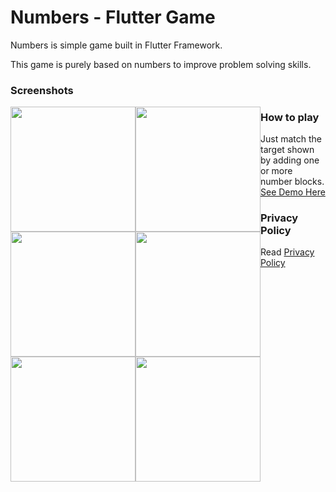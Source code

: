 # Numbers - Flutter Game

Numbers is simple game built in Flutter Framework.

This game is purely based on numbers to improve problem solving skills.

### Screenshots

<div>
<img style="float:left;" src="https://user-images.githubusercontent.com/6559664/62287369-5a43a000-b477-11e9-9fdd-74e28b7b17a8.png" width="200" height="200"/>
<img style="float:left; left: 60px" src="https://user-images.githubusercontent.com/6559664/62287367-5a43a000-b477-11e9-989c-3003f6d992bd.png" width="200" height="200"/>
<img style="float:left; left: 60px" src="https://user-images.githubusercontent.com/6559664/62287365-59ab0980-b477-11e9-876c-b40cb83d592b.png" width="200" height="200"/>
<img style="float:left; left: 60px" src="https://user-images.githubusercontent.com/6559664/62287364-59ab0980-b477-11e9-8ee1-be59c6c75c03.png" width="200" height="200"/>
<img style="float:left; left: 60px" src="https://user-images.githubusercontent.com/6559664/62287363-59127300-b477-11e9-8ee5-75b76c049991.png" width="200" height="200"/>
<img style="float:left; left: 60px" src="https://user-images.githubusercontent.com/6559664/62287362-59127300-b477-11e9-9433-a6146dd5edcb.png" width="200" height="200"/>
</div>


### How to play

Just match the target shown by adding one or more number blocks. <a href="https://youtu.be/vlFNJ0v2sPo" target="_blank"> See Demo Here </a>

### Privacy Policy
Read <a href="https://github.com/thamaraiselvam/Numbers-Flutter-Game/blob/master/privacy_policy.md">Privacy Policy</a>

